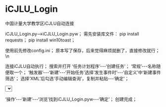 # iCJLU_Login
中国计量大学教学区iCJLU自动连接

iCJLU_Login.py-->iCJLU_Login.pyw；
  需先安装库文件：
  pip install requests；
  pip install win10toast；

使用前先修改config.ini；
  原本写了保存，后来觉得麻烦就删了，直接修改就行；\n
  
连接iCJLU自动执行；
  搜索并打开 ‘任务计划程序’---‘创建任务’；
  ‘常规’---名称随便取一个；
  ‘触发器’---‘新建’---‘开始任务’选择‘发生事件时’---‘自定义’中‘新建事件筛选’；
  选择‘XML’后勾选‘手动编辑查询’，复制并粘贴---‘确定’；
 
<QueryList>
  <Query Id="0" Path="Microsoft-Windows-WLAN-AutoConfig/Operational">
    <Select Path="Microsoft-Windows-WLAN-AutoConfig/Operational">*[System[Provider[@Name='Microsoft-Windows-WLAN-AutoConfig'] and (EventID=8001)]][EventData[Data[@Name='SSID']='iCJLU'] or EventData[Data[@Name='SSID']='iCJLU2']]</Select>
  </Query>
</QueryList>

  ‘操作’---‘新建’---‘浏览’找到iCJLU_Login.pyw---‘确定’；
  创建完成；
